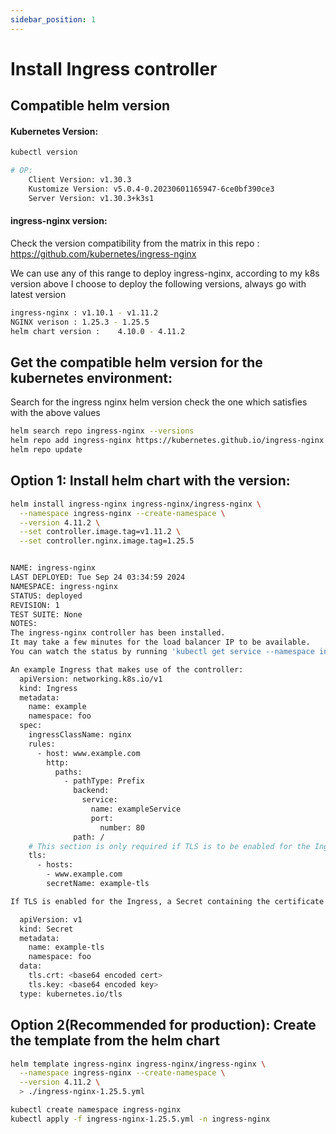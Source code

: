 ```yaml
---
sidebar_position: 1
---
```

# Install Ingress controller

## Compatible helm version

#### Kubernetes Version:
```bash
kubectl version

# OP:
    Client Version: v1.30.3
    Kustomize Version: v5.0.4-0.20230601165947-6ce0bf390ce3
    Server Version: v1.30.3+k3s1
```

#### ingress-nginx version: 

Check the version compatibility from the matrix in this repo : https://github.com/kubernetes/ingress-nginx
    
We can use any of this range to deploy ingress-nginx, according to my k8s version above I choose to deploy the following versions, always go with latest version

```bash
ingress-nginx : v1.10.1 - v1.11.2 
NGINX verison : 1.25.3 - 1.25.5
helm chart version : 	4.10.0 - 4.11.2
```

## Get the compatible helm version for the kubernetes environment:

Search for the ingress nginx helm version check the one which satisfies with the above values 

```bash
helm search repo ingress-nginx --versions
helm repo add ingress-nginx https://kubernetes.github.io/ingress-nginx
helm repo update
```

## Option 1: Install helm chart with the version: 
```bash
helm install ingress-nginx ingress-nginx/ingress-nginx \
  --namespace ingress-nginx --create-namespace \
  --version 4.11.2 \
  --set controller.image.tag=v1.11.2 \
  --set controller.nginx.image.tag=1.25.5
```


```bash

NAME: ingress-nginx
LAST DEPLOYED: Tue Sep 24 03:34:59 2024
NAMESPACE: ingress-nginx
STATUS: deployed
REVISION: 1
TEST SUITE: None
NOTES:
The ingress-nginx controller has been installed.
It may take a few minutes for the load balancer IP to be available.
You can watch the status by running 'kubectl get service --namespace ingress-nginx ingress-nginx-controller --output wide --watch'

An example Ingress that makes use of the controller:
  apiVersion: networking.k8s.io/v1
  kind: Ingress
  metadata:
    name: example
    namespace: foo
  spec:
    ingressClassName: nginx
    rules:
      - host: www.example.com
        http:
          paths:
            - pathType: Prefix
              backend:
                service:
                  name: exampleService
                  port:
                    number: 80
              path: /
    # This section is only required if TLS is to be enabled for the Ingress
    tls:
      - hosts:
        - www.example.com
        secretName: example-tls

If TLS is enabled for the Ingress, a Secret containing the certificate and key must also be provided:

  apiVersion: v1
  kind: Secret
  metadata:
    name: example-tls
    namespace: foo
  data:
    tls.crt: <base64 encoded cert>
    tls.key: <base64 encoded key>
  type: kubernetes.io/tls
```

## Option 2(Recommended for production):  Create the template from the helm chart 
```bash
helm template ingress-nginx ingress-nginx/ingress-nginx \
  --namespace ingress-nginx --create-namespace \
  --version 4.11.2 \
  > ./ingress-nginx-1.25.5.yml

kubectl create namespace ingress-nginx 
kubectl apply -f ingress-nginx-1.25.5.yml -n ingress-nginx
```
